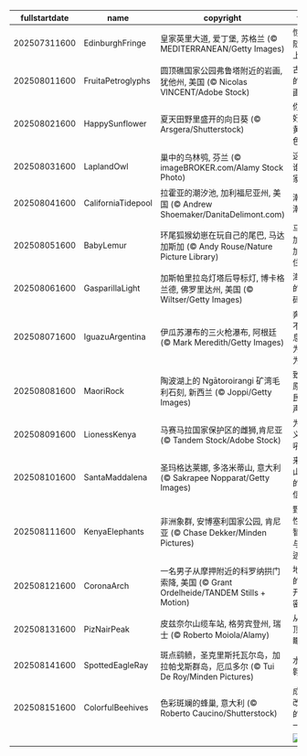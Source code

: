 |fullstartdate|name|copyright|title|image|
|--|--|--|--|--|
202507311600|EdinburghFringe|皇家英里大道, 爱丁堡, 苏格兰 (© MEDITERRANEAN/Getty Images)|惊喜随时上演|![](/zh-CN/2025/08/202507311600EdinburghFringe.jpg)|
202508011600|FruitaPetroglyphs|圆顶礁国家公园弗鲁塔附近的岩画, 犹他州, 美国 (© Nicolas VINCENT/Adobe Stock)|古老的岩画|![](/zh-CN/2025/08/202508011600FruitaPetroglyphs.jpg)|
202508021600|HappySunflower|夏天田野里盛开的向日葵 (© Arsgera/Shutterstock)|你好，黄色！|![](/zh-CN/2025/08/202508021600HappySunflower.jpg)|
202508031600|LaplandOwl|巢中的乌林鸮, 芬兰 (© imageBROKER.com/Alamy Stock Photo)|这是谁的家？|![](/zh-CN/2025/08/202508031600LaplandOwl.jpg)|
202508041600|CaliforniaTidepool|拉霍亚的潮汐池‌, 加利福尼亚州, 美国 (© Andrew Shoemaker/DanitaDelimont.com)|潮起潮落|![](/zh-CN/2025/08/202508041600CaliforniaTidepool.jpg)|
202508051600|BabyLemur|环尾狐猴幼崽在玩自己的尾巴‌, 马达加斯加 (© Andy Rouse/Nature Picture Library)|马达加斯加原住民|![](/zh-CN/2025/08/202508051600BabyLemur.jpg)|
202508061600|GasparillaLight|加斯帕里拉岛灯塔后导标灯, 博卡格兰德, 佛罗里达州, 美国 (© Wiltser/Getty Images)|海岸的密码|![](/zh-CN/2025/08/202508061600GasparillaLight.jpg)|
202508071600|IguazuArgentina|伊瓜苏瀑布的三火枪瀑布, 阿根廷 (© Mark Meredith/Getty Images)|奔流不息，为你为我|![](/zh-CN/2025/08/202508071600IguazuArgentina.jpg)|
202508081600|MaoriRock|陶波湖上的 Ngātoroirangi 矿湾毛利石刻, 新西兰 (© Joppi/Getty Images)|致敬原住民之声|![](/zh-CN/2025/08/202508081600MaoriRock.jpg)|
202508091600|LionessKenya|马赛马拉国家保护区的雌狮,肯尼亚 (© Tandem Stock/Adobe Stock)|为正义怒吼|![](/zh-CN/2025/08/202508091600LionessKenya.jpg)|
202508101600|SantaMaddalena|圣玛格达莱娜, 多洛米蒂山, 意大利 (© Sakrapee Nopparat/Getty Images)|来自山巅的明信片|![](/zh-CN/2025/08/202508101600SantaMaddalena.jpg)|
202508111600|KenyaElephants|非洲象群, 安博塞利国家公园, 肯尼亚 (© Chase Dekker/Minden Pictures)|野性、智慧与奇迹|![](/zh-CN/2025/08/202508111600KenyaElephants.jpg)|
202508121600|CoronaArch|一名男子从摩押附近的科罗纳拱门索降, 美国 (© Grant Ordelheide/TANDEM Stills + Motion)|地球的公开秘密|![](/zh-CN/2025/08/202508121600CoronaArch.jpg)|
202508131600|PizNairPeak|皮兹奈尔山缆车站, 格劳宾登州, 瑞士 (© Roberto Moiola/Alamy)|从山顶俯瞰|![](/zh-CN/2025/08/202508131600PizNairPeak.jpg)|
202508141600|SpottedEagleRay|斑点鹞鲼，圣克里斯托瓦尔岛‌，‌加拉帕戈斯群岛，厄瓜多尔 (© Tui De Roy/Minden Pictures)|水下翱翔|![](/zh-CN/2025/08/202508141600SpottedEagleRay.jpg)|
202508151600|ColorfulBeehives|色彩斑斓的蜂巢, 意大利 (© Roberto Caucino/Shutterstock)|成为改变的一“蜂”|![](/zh-CN/2025/08/202508151600ColorfulBeehives.jpg)|
||||![](/zh-CN/2025/08/.jpg)|
